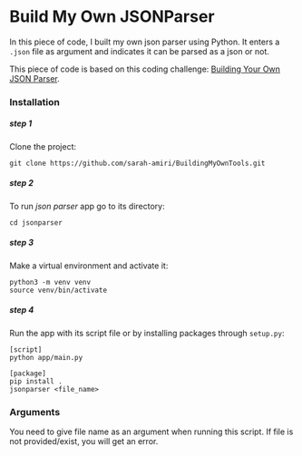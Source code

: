 # Build My Own JSONParser

In this piece of code, I built my own json parser using Python. It enters a `.json` file as argument and indicates it can be parsed as a json or not.

This piece of code is based on this coding challenge: [Building Your Own JSON Parser](https://codingchallenges.fyi/challenges/challenge-json-parser).

### Installation
##### step 1
Clone the project:
```commandline
git clone https://github.com/sarah-amiri/BuildingMyOwnTools.git
```
##### step 2
To run *json parser* app go to its directory:
```commandline
cd jsonparser
```
##### step 3
Make a virtual environment and activate it:
```commandline
python3 -m venv venv
source venv/bin/activate
```
##### step 4
Run the app with its script file or by installing packages through `setup.py`:
```commandline
[script]
python app/main.py

[package]
pip install .
jsonparser <file_name>
```

### Arguments
You need to give file name as an argument when running this script. If file is not provided/exist, you will get an error.